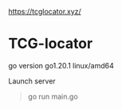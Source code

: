 https://tcglocator.xyz/

# TCG-locator

go version go1.20.1 linux/amd64

Launch server

> go run main.go
